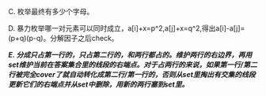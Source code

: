 C. 枚举最终有多少个字母。

D. 暴力枚举哪一对元素可以同时成立，a[i]+x=p^2,a[j]+x=q^2,得出a[i]-a[j]=(p+q)(p-q)。分解因子之后check。

***E. 分成只占第一行的，只占第二行的，和两行都占的。维护两行的右边界，再用set维护当前在答案集合里的线段的右端点。对于占两行的来说，如果第一行/第二行被完全cover了就自动转化成第二行/第一行的，否则从set里掏出有交集的线段更新它们的右端点并从set中删除，用新的两行塞到set里。***
